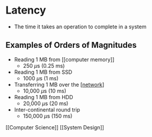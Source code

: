 # Latency

- The time it takes an operation to complete in a system

## Examples of Orders of Magnitudes

- Reading 1 MB from [[computer memory]]
  - 250 $\mu$s (0.25 ms)
- Reading 1 MB from SSD
  - 1000 $\mu$s (1 ms)
- Transferring 1 MB over the [[network]]
  - 10,000 $\mu$s (10 ms)
- Reading 1 MB from HDD
  - 20,000 $\mu$s (20 ms)
- Inter-continental round trip
  - 150,000 $\mu$s (150 ms)

[[Computer Science]] [[System Design]]

[//begin]: # "Autogenerated link references for markdown compatibility"
[network]: network "Network"
[//end]: # "Autogenerated link references"